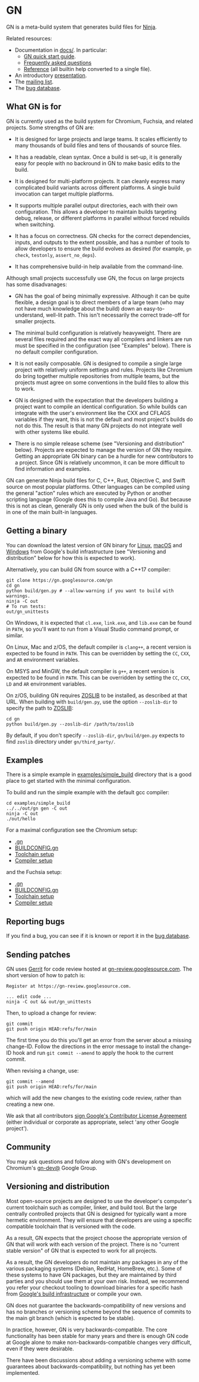 # GN

GN is a meta-build system that generates build files for
[Ninja](https://ninja-build.org).

Related resources:

  * Documentation in [docs/](https://gn.googlesource.com/gn/+/main/docs/). In
    particular:
    *  [GN quick start guide](https://gn.googlesource.com/gn/+/main/docs/quick_start.md).
    *  [Frequently asked questions](https://gn.googlesource.com/gn/+/main/docs/faq.md)
    *  [Reference](https://gn.googlesource.com/gn/+/main/docs/reference.md)
       (all builtin help converted to a single file).
  * An introductory [presentation](https://docs.google.com/presentation/d/15Zwb53JcncHfEwHpnG_PoIbbzQ3GQi_cpujYwbpcbZo/edit?usp=sharing).
  * The [mailing list](https://groups.google.com/a/chromium.org/forum/#!forum/gn-dev).
  * The [bug database](https://gn.issues.chromium.org/issues?q=status:open).

## What GN is for

GN is currently used as the build system for Chromium, Fuchsia, and related
projects. Some strengths of GN are:

  * It is designed for large projects and large teams. It scales efficiently to
    many thousands of build files and tens of thousands of source files.

  * It has a readable, clean syntax. Once a build is set-up, it is generally
    easy for people with no backround in GN to make basic edits to the build.

  * It is designed for multi-platform projects. It can cleanly express many
    complicated build variants across different platforms. A single build
    invocation can target multiple platforms.

  * It supports multiple parallel output directories, each with their own
    configuration. This allows a developer to maintain builds targeting debug,
    release, or different platforms in parallel without forced rebuilds when
    switching.

  * It has a focus on correctness. GN checks for the correct dependencies,
    inputs, and outputs to the extent possible, and has a number of tools to
    allow developers to ensure the build evolves as desired (for example, `gn
    check`, `testonly`, `assert_no_deps`).

  * It has comprehensive build-in help available from the command-line.

Although small projects successfully use GN, the focus on large projects has
some disadvanages:

  * GN has the goal of being minimally expressive. Although it can be quite
    flexible, a design goal is to direct members of a large team (who may not
    have much knowledge about the build) down an easy-to-understand, well-lit
    path. This isn't necessarily the correct trade-off for smaller projects.

  * The minimal build configuration is relatively heavyweight. There are several
    files required and the exact way all compilers and linkers are run must be
    specified in the configuration (see "Examples" below). There is no default
    compiler configuration.

  * It is not easily composable. GN is designed to compile a single large
    project with relatively uniform settings and rules. Projects like Chromium
    do bring together multiple repositories from multiple teams, but the
    projects must agree on some conventions in the build files to allow this to
    work.

  * GN is designed with the expectation that the developers building a project
    want to compile an identical configuration. So while builds can integrate
    with the user's environment like the CXX and CFLAGS variables if they want,
    this is not the default and most project's builds do not do this. The result
    is that many GN projects do not integrate well with other systems like
    ebuild.

  * There is no simple release scheme (see "Versioning and distribution" below).
    Projects are expected to manage the version of GN they require. Getting an
    appropriate GN binary can be a hurdle for new contributors to a project.
    Since GN is relatively uncommon, it can be more difficult to find
    information and examples.

GN can generate Ninja build files for C, C++, Rust, Objective C, and Swift
source on most popular platforms. Other languages can be compiled using the
general "action" rules which are executed by Python or another scripting
language (Google does this to compile Java and Go). But because this is not as
clean, generally GN is only used when the bulk of the build is in one of the
main built-in languages.

## Getting a binary

You can download the latest version of GN binary for
[Linux](https://chrome-infra-packages.appspot.com/dl/gn/gn/linux-amd64/+/latest),
[macOS](https://chrome-infra-packages.appspot.com/dl/gn/gn/mac-amd64/+/latest) and
[Windows](https://chrome-infra-packages.appspot.com/dl/gn/gn/windows-amd64/+/latest)
from Google's build infrastructure (see "Versioning and distribution" below for
how this is expected to work).

Alternatively, you can build GN from source with a C++17 compiler:

    git clone https://gn.googlesource.com/gn
    cd gn
    python build/gen.py # --allow-warning if you want to build with warnings.
    ninja -C out
    # To run tests:
    out/gn_unittests

On Windows, it is expected that `cl.exe`, `link.exe`, and `lib.exe` can be found
in `PATH`, so you'll want to run from a Visual Studio command prompt, or
similar.

On Linux, Mac and z/OS, the default compiler is `clang++`, a recent version is
expected to be found in `PATH`. This can be overridden by setting the `CC`, `CXX`,
and `AR` environment variables.

On MSYS and MinGW, the default compiler is `g++`, a recent version is
expected to be found in `PATH`. This can be overridden by setting the `CC`, `CXX`,
`LD` and `AR` environment variables.

On z/OS, building GN requires [ZOSLIB](https://github.com/ibmruntimes/zoslib) to be
installed, as described at that URL. When building with `build/gen.py`, use the option
`--zoslib-dir` to specify the path to [ZOSLIB](https://github.com/ibmruntimes/zoslib):

    cd gn
    python build/gen.py --zoslib-dir /path/to/zoslib

By default, if you don't specify `--zoslib-dir`, `gn/build/gen.py` expects to find
`zoslib` directory under `gn/third_party/`.

## Examples

There is a simple example in [examples/simple_build](examples/simple_build)
directory that is a good place to get started with the minimal configuration.

To build and run the simple example with the default gcc compiler:

    cd examples/simple_build
    ../../out/gn gen -C out
    ninja -C out
    ./out/hello

For a maximal configuration see the Chromium setup:
  * [.gn](https://cs.chromium.org/chromium/src/.gn)
  * [BUILDCONFIG.gn](https://cs.chromium.org/chromium/src/build/config/BUILDCONFIG.gn)
  * [Toolchain setup](https://cs.chromium.org/chromium/src/build/toolchain/)
  * [Compiler setup](https://cs.chromium.org/chromium/src/build/config/compiler/BUILD.gn)

and the Fuchsia setup:
  * [.gn](https://fuchsia.googlesource.com/fuchsia/+/refs/heads/main/.gn)
  * [BUILDCONFIG.gn](https://fuchsia.googlesource.com/fuchsia/+/refs/heads/main/build/config/BUILDCONFIG.gn)
  * [Toolchain setup](https://fuchsia.googlesource.com/fuchsia/+/refs/heads/main/build/toolchain/)
  * [Compiler setup](https://fuchsia.googlesource.com/fuchsia/+/refs/heads/main/build/config/BUILD.gn)

## Reporting bugs

If you find a bug, you can see if it is known or report it in the [bug
database](https://bugs.chromium.org/p/gn/issues/list).

## Sending patches

GN uses [Gerrit](https://www.gerritcodereview.com/) for code review hosted at
[gn-review.googlesource.com](https://gn-review.googlesource.com/). The short
version of how to patch is:

    Register at https://gn-review.googlesource.com.

    ... edit code ...
    ninja -C out && out/gn_unittests

Then, to upload a change for review:

    git commit
    git push origin HEAD:refs/for/main

The first time you do this you'll get an error from the server about a missing
change-ID. Follow the directions in the error message to install the change-ID
hook and run `git commit --amend` to apply the hook to the current commit.

When revising a change, use:

    git commit --amend
    git push origin HEAD:refs/for/main

which will add the new changes to the existing code review, rather than creating
a new one.

We ask that all contributors
[sign Google's Contributor License Agreement](https://cla.developers.google.com/)
(either individual or corporate as appropriate, select 'any other Google
project').

## Community

You may ask questions and follow along with GN's development on Chromium's
[gn-dev@](https://groups.google.com/a/chromium.org/forum/#!forum/gn-dev)
Google Group.

## Versioning and distribution

Most open-source projects are designed to use the developer's computer's current
toolchain such as compiler, linker, and build tool. But the large
centrally controlled projects that GN is designed for typically want a more
hermetic environment. They will ensure that developers are using a specific
compatible toolchain that is versioned with the code.

As a result, GN expects that the project choose the appropriate version of GN
that will work with each version of the project. There is no "current stable
version" of GN that is expected to work for all projects.

As a result, the GN developers do not maintain any packages in any of the
various packaging systems (Debian, RedHat, HomeBrew, etc.). Some of these
systems to have GN packages, but they are maintained by third parties and you
should use them at your own risk. Instead, we recommend you refer your checkout
tooling to download binaries for a specific hash from [Google's build
infrastructure](https://chrome-infra-packages.appspot.com/p/gn/gn) or compile
your own.

GN does not guarantee the backwards-compatibility of new versions and has no
branches or versioning scheme beyond the sequence of commits to the main git
branch (which is expected to be stable).

In practice, however, GN is very backwards-compatible. The core functionality
has been stable for many years and there is enough GN code at Google alone to
make non-backwards-compatible changes very difficult, even if they were
desirable.

There have been discussions about adding a versioning scheme with some
guarantees about backwards-compatibility, but nothing has yet been implemented.
